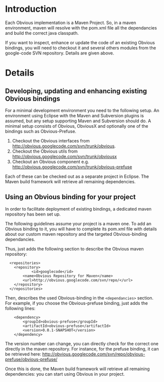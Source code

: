 # Introduction #

Each Obvious implementation is a Maven Project. So, in a maven environment, maven will resolve with the pom.xml file all the dependancies and build the correct java classpath.

If you want to inspect, enhance or update the code of an existing Obvious bindings, you will need to checkout it and several others modules from the google-code SVN repository. Details are given above.

# Details #

## Developing, updating and enhancing existing Obvious bindings ##

For a minimal development environment you need to the following setup. An environment using Eclipse with the Maven and Subversion plugins is assumed, but any setup supporting Maven and Subversion should do. A minimal setup consists of Obvious, ObviousX and optionally one of the bindings such as Obvious-Prefuse.

  1. Checkout the Obvious interfaces from http://obvious.googlecode.com/svn/trunk/obvious.
  1. Checkout the Obvious utils from http://obvious.googlecode.com/svn/trunk/obviousx
  1. Checkout an Obvious component e.g. http://obvious.googlecode.com/svn/trunk/obvious-prefuse

Each of these can be checked out as a separate project in Eclipse. The Maven build framework will retrieve all remaining dependencies.

## Using an Obvious binding for your project ##

In order to facilitate deployment of existing bindings, a dedicated maven repository has been set up.

The following guidelines assume your project is a maven one. To add an Obvious binding to it, you will have to complete its pom.xml file with details about our custom maven repository and the targeted Obvious-binding dependancies.

Thus, just adds the following section to describe the Obvious maven repository:

```
  <repositories>
  	<repository>
            <id>googlecode</id>
  	    <name>Obvious Repository for Maven</name>
  	    <url>http://obvious.googlecode.com/svn/repo/</url>
  	</repository>
  </repositories>
```

Then, describes the used Obvious-binding in the `<dependancies>` section. For example, if you choose the Obvious-prefuse binding, just adds the following lines:

```
    <dependency>
        <groupId>obvious-prefuse</groupId>
        <artifactId>obvious-prefuse</artifactId>
        <version>0.0.1-SNAPSHOT</version>
    </dependency>
```

The version number can change, you can directly check for the correct one directly in the maven repository. For instance, for the prefuse binding, it can be retrieved here: http://obvious.googlecode.com/svn/repo/obvious-prefuse/obvious-prefuse/

Once this is done, the Maven build framework will retrieve all remaining dependencies: you can start using Obvious in your project.
